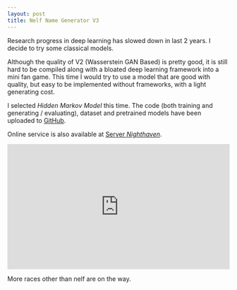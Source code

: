 ```yaml
---
layout: post
title: Nelf Name Generator V3
---
```


Research progress in deep learning has slowed down in last 2 years. I decide to try some classical models.

Although the quality of V2 (Wasserstein GAN Based) is pretty good, it is still hard to be compiled along
with a bloated deep learning framework into a mini fan game. This time I would try to use a model that are
good with quality, but easy to be implemented without frameworks, with a light generating cost.

I selected _Hidden Markov Model_ this time. The code (both training and generating / evaluating), dataset
and pretrained models have been uploaded to [GitHub](https://github.com/AeanSR/NameGen-v3).

Online service is also available at [Server _Nighthaven_](https://nighthaven.aean.net/namegen).

<div style="position:relative;padding-bottom:56.25%;background-color: white;height:0;"><iframe src="https://nighthaven.aean.net/namegen" scrolling="no" border="0" frameborder="no" framespacing="0" style="position:absolute;top:0;left:0; height: 100%; width: 100%;">
  <p>Your browser does not support iframes. Please visit [Server _Nighthaven_](https://nighthaven.aean.net/namegen) manually.</p>
</iframe></div>

More races other than nelf are on the way.
